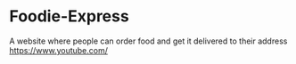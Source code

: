 # Foodie-Express
A website where people can order food and get it delivered to their address
https://www.youtube.com/
